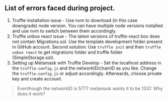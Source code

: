 ## List of errors faced during project.
1. Truffle installation issue - Use nvm to download (in this case downgrade) node version. You can have multiple node versions installed and use nvm to switch between them accordingly.
2. Truffle unbox react issue - The latest versions of truffle-react box does not contain Migrations.sol. Use the template development folder present in GitHub account. Second solution: Use ```truffle init``` and then ```truffle unbox react``` to get migrations folder and truffle folder (SimpleStorage.sol).
3. Setting up Metamask with Truffle Develop - Set the localhost address in the ```truffle-config.js``` and the networkID/chainID as you like. Change the ```truffle-config.js``` or adjust accordingly. Afterwards, choose private key and create account. 
> Eventhough the networkID is 5777 metamask wants it to be 1337. Why does it work? 
